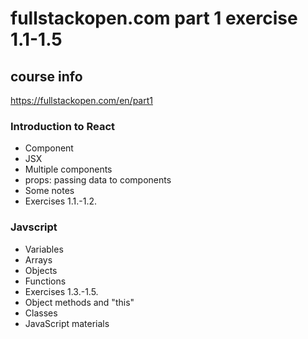 # fullstackopen.com part 1 exercise 1.1-1.5
## course info

https://fullstackopen.com/en/part1

### Introduction to React
- Component
- JSX
- Multiple components
- props: passing data to components
- Some notes
- Exercises 1.1.-1.2.

### Javscript
- Variables
- Arrays
- Objects
- Functions
- Exercises 1.3.-1.5.
- Object methods and "this"
- Classes
- JavaScript materials